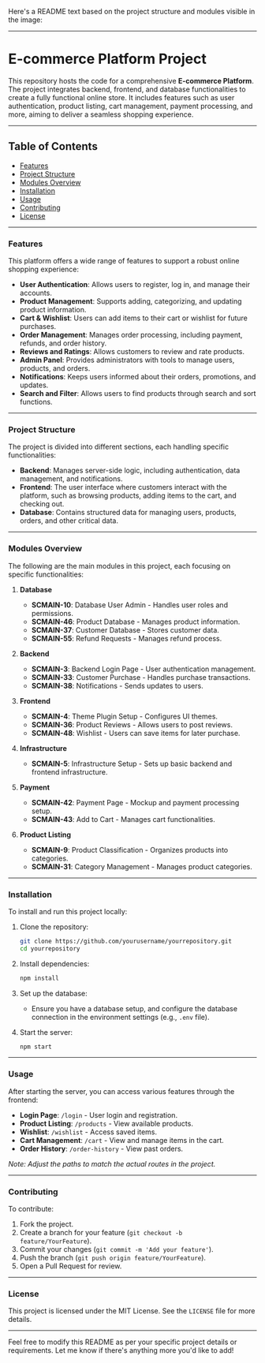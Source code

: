 Here's a README text based on the project structure and modules visible in the image:

---

# E-commerce Platform Project

This repository hosts the code for a comprehensive **E-commerce Platform**. The project integrates backend, frontend, and database functionalities to create a fully functional online store. It includes features such as user authentication, product listing, cart management, payment processing, and more, aiming to deliver a seamless shopping experience.

---

## Table of Contents

- [Features](#features)
- [Project Structure](#project-structure)
- [Modules Overview](#modules-overview)
- [Installation](#installation)
- [Usage](#usage)
- [Contributing](#contributing)
- [License](#license)

---

### Features

This platform offers a wide range of features to support a robust online shopping experience:

- **User Authentication**: Allows users to register, log in, and manage their accounts.
- **Product Management**: Supports adding, categorizing, and updating product information.
- **Cart & Wishlist**: Users can add items to their cart or wishlist for future purchases.
- **Order Management**: Manages order processing, including payment, refunds, and order history.
- **Reviews and Ratings**: Allows customers to review and rate products.
- **Admin Panel**: Provides administrators with tools to manage users, products, and orders.
- **Notifications**: Keeps users informed about their orders, promotions, and updates.
- **Search and Filter**: Allows users to find products through search and sort functions.

---

### Project Structure

The project is divided into different sections, each handling specific functionalities:

- **Backend**: Manages server-side logic, including authentication, data management, and notifications.
- **Frontend**: The user interface where customers interact with the platform, such as browsing products, adding items to the cart, and checking out.
- **Database**: Contains structured data for managing users, products, orders, and other critical data.

---

### Modules Overview

The following are the main modules in this project, each focusing on specific functionalities:

1. **Database**
   - **SCMAIN-10**: Database User Admin - Handles user roles and permissions.
   - **SCMAIN-46**: Product Database - Manages product information.
   - **SCMAIN-37**: Customer Database - Stores customer data.
   - **SCMAIN-55**: Refund Requests - Manages refund process.

2. **Backend**
   - **SCMAIN-3**: Backend Login Page - User authentication management.
   - **SCMAIN-33**: Customer Purchase - Handles purchase transactions.
   - **SCMAIN-38**: Notifications - Sends updates to users.

3. **Frontend**
   - **SCMAIN-4**: Theme Plugin Setup - Configures UI themes.
   - **SCMAIN-36**: Product Reviews - Allows users to post reviews.
   - **SCMAIN-48**: Wishlist - Users can save items for later purchase.

4. **Infrastructure**
   - **SCMAIN-5**: Infrastructure Setup - Sets up basic backend and frontend infrastructure.

5. **Payment**
   - **SCMAIN-42**: Payment Page - Mockup and payment processing setup.
   - **SCMAIN-43**: Add to Cart - Manages cart functionalities.

6. **Product Listing**
   - **SCMAIN-9**: Product Classification - Organizes products into categories.
   - **SCMAIN-31**: Category Management - Manages product categories.

---

### Installation

To install and run this project locally:

1. Clone the repository:

   ```bash
   git clone https://github.com/yourusername/yourrepository.git
   cd yourrepository
   ```

2. Install dependencies:

   ```bash
   npm install
   ```

3. Set up the database:

   - Ensure you have a database setup, and configure the database connection in the environment settings (e.g., `.env` file).

4. Start the server:

   ```bash
   npm start
   ```

---

### Usage

After starting the server, you can access various features through the frontend:

- **Login Page**: `/login` - User login and registration.
- **Product Listing**: `/products` - View available products.
- **Wishlist**: `/wishlist` - Access saved items.
- **Cart Management**: `/cart` - View and manage items in the cart.
- **Order History**: `/order-history` - View past orders.

*Note: Adjust the paths to match the actual routes in the project.*

---

### Contributing

To contribute:

1. Fork the project.
2. Create a branch for your feature (`git checkout -b feature/YourFeature`).
3. Commit your changes (`git commit -m 'Add your feature'`).
4. Push the branch (`git push origin feature/YourFeature`).
5. Open a Pull Request for review.

---

### License

This project is licensed under the MIT License. See the `LICENSE` file for more details.

---

Feel free to modify this README as per your specific project details or requirements. Let me know if there's anything more you'd like to add!
